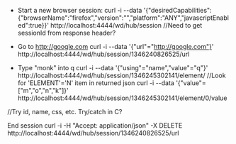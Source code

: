 
- Start a new browser session:
curl -i --data '{"desiredCapabilities":{"browserName":"firefox","version":"","platform":"ANY","javascriptEnabled":true}}'  http://localhost:4444/wd/hub/session
//Need to get sessionId from response header?

- Go to http://google.com
curl -i --data '{"url"="http://google.com"}'  http://localhost:4444/wd/hub/session/1346240826525/url



- Type "monk" into q
curl -i --data '{"using"="name","value"="q"}' http://localhost:4444/wd/hub/session/1346245302141/element/
//Look for 'ELEMENT'='N' item in returned json 
curl -i --data '{"value"=["m","o","n","k"]}' http://localhost:4444/wd/hub/session/1346245302141/element/0/value

//Try id, name, css, etc. Try/catch in C?


End session
curl -i -H "Accept: application/json" -X DELETE http://localhost:4444/wd/hub/session/1346240826525/url



